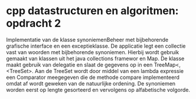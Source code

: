 # cpp datastructuren en algoritmen: opdracht 2

Implementatie van de klasse synoniemenBeheer met bijbehorende grafische interface en een exceptieklasse. 
De applicatie legt een collectie vast van woorden met bijbehorende synoniemen. Hierbij wordt gebruik gemaakt van klassen 
uit het java collections framewor en Map. De klasse maakt gebruik van delegatie en slaat de gegevens op in een 
TreeMap<<String>,<TreeSet<String>>. Aan de TreeSet wordt door middel van een lambda expressie een Comparator meegegeven 
die de methode compare implementeerd omdat af wordt geweken van de natuurlijke ordening. 
De synoniemen worden eerst op lengte gesorteerd en vervolgens op alfabetische volgorde.
